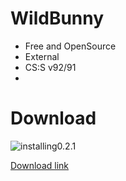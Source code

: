 # WildBunny

* Free and OpenSource
* External
* CS:S v92/91
* 
# Download

![installing0.2.1](/installing/wbInstall0.2.1.gif)

[Download link](https://github.com/MicRofaRatOV/WildBunny-cs-source/releases/latest)
